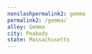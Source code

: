 ```yaml
---
﻿nonslashpermalink2: gemma
permalink2: /gemma/
alley: Gemma
city: Peabody
state: Massachusetts
---
```

